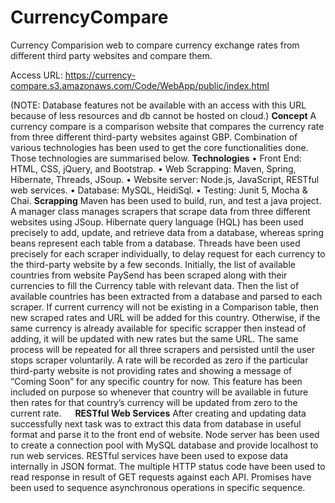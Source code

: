 # CurrencyCompare
Currency Comparision web to compare currency exchange rates from different third party websites and compare them.

Access URL: https://currency-compare.s3.amazonaws.com/Code/WebApp/public/index.html

(NOTE: Database features not be available with an access with this URL because of less resources and db cannot be hosted on cloud.)
**Concept**
   A currency compare is a comparison website that compares the currency rate from three different third-party websites against GBP. Combination of various technologies has been      used to get the core functionalities done. Those technologies are summarised below.
**Technologies**
   •	Front End: HTML, CSS, jQuery, and Bootstrap.
   •	Web Scrapping: Maven, Spring, Hibernate, Threads, JSoup.
   •	Website server: Node.js, JavaScript, RESTful web services.
   •	Database: MySQL, HeidiSql.
   •	Testing: Junit 5, Mocha & Chai. 
 **Scrapping**
   Maven has been used to build, run, and test a java project. A manager class manages scrapers that scrape data from three different websites using JSoup. Hibernate query            language (HQL) has been used precisely to add, update, and retrieve data from a database, whereas spring beans represent each table from a database.  Threads have been used        precisely for each scraper individually, to delay request for each currency to the third-party website by a few seconds.
   Initially, the list of available countries from website PaySend has been scraped along with their currencies to fill the Currency table with relevant data. Then the list of        available countries has been extracted from a database and parsed to each scraper. If current currency will not be existing in a Comparison table, then new scraped rates and      URL will be added for this country. Otherwise, if the same currency is already available for specific scrapper then instead of adding, it will be updated with new rates but the    same URL. The same process will be repeated for all three scrapers and persisted until the user stops scraper voluntarily.
   A rate will be recorded as zero if the particular third-party website is not providing rates and showing a message of “Coming Soon” for any specific country for now. This          feature has been included on purpose so whenever that country will be available in future then rates for that country’s currency will be updated from zero to the current rate.  
   **RESTful Web Services**
   After creating and updating data successfully next task was to extract this data from database in useful format and parse it to the front end of website. Node server has been      used to create a connection pool with MySQL database and provide localhost to run web services. RESTful services have been used to expose data internally in JSON format. The      multiple HTTP status code have been used to read response in result of GET requests against each API. Promises have been used to sequence asynchronous operations in specific      sequence.

